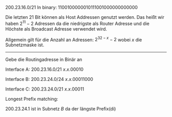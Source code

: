 
$200.23.16.0/21$
In binary:
$11001000 00010111 0010000 00000000$

Die letzten $21$ Bit können als Host Addressen genutzt werden.
Das heißt wir haben
$2^{11} - 2$ Adressen da die niedrigste als Router Adresse und die Höchste als Broadcast Adresse verwendet wird.

Allgemein gilt für die Anzahl an Adressen:
$2^{32-x} - 2$ wobei $x$ die Subnetzmaske ist.

---

Gebe die Routingadresse in Binär an

Interface A:
$200.23.16.0/21$
$x.x.00010$

Interface B:
$200.23.24.0/24$
$x.x.00011000$

Interface C:
200.23.24.0/21
$x.x.00011$

Longest Prefix matching:

$200.23.24.1$ ist in Subnetz $B$ da der längste Prefix(di)
